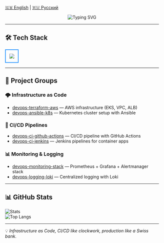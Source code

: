 [🇬🇧 English](./README.md) | [🇷🇺 Русский](./README.ru.md)

<p align="center">
  <img src="https://readme-typing-svg.demolab.com?font=Fira+Code&weight=600&size=26&pause=1200&duration=3000&center=true&vCenter=true&width=650&lines=%F0%9F%91%8B+Hi%2C+I'm+GGWoLst;DevOps+%2F+SRE+Engineer;Infrastructure+as+Code+%7C+Kubernetes+%7C+CI%2FCD" alt="Typing SVG" />
</p>

---

## 🛠 Tech Stack

<table>
<tr>
<td style="border: 2px solid #1E90FF; border-radius: 12px; padding: 12px;">
  <img src="https://skillicons.dev/icons?i=docker,kubernetes,terraform,ansible,githubactions,prometheus,grafana,linux,apple,python,git,github,vscode,go" />
</td>
</tr>
</table>

---

## 📂 Project Groups

### 🌩️ Infrastructure as Code
- [devops-terraform-aws](https://github.com/GGWoLst/devops-terraform-aws) — AWS infrastructure (EKS, VPC, ALB)
- [devops-ansible-k8s](https://github.com/GGWoLst/devops-ansible-k8s) — Kubernetes cluster setup with Ansible

### 🔄 CI/CD Pipelines
- [devops-ci-github-actions](https://github.com/GGWoLst/devops-ci-github-actions) — CI/CD pipeline with GitHub Actions
- [devops-ci-jenkins](https://github.com/GGWoLst/devops-ci-jenkins) — Jenkins pipelines for container apps

### 📊 Monitoring & Logging
- [devops-monitoring-stack](https://github.com/GGWoLst/devops-monitoring-stack) — Prometheus + Grafana + Alertmanager stack
- [devops-logging-loki](https://github.com/GGWoLst/devops-logging-loki) — Centralized logging with Loki

---

## 📊 GitHub Stats

![Stats](https://github-readme-stats.vercel.app/api?username=GGWoLst&show_icons=true&theme=tokyonight)  
![Top Langs](https://github-readme-stats.vercel.app/api/top-langs/?username=GGWoLst&layout=compact&theme=tokyonight)

---

💡 *Infrastructure as Code, CI/CD like clockwork, production like a Swiss bank.*

